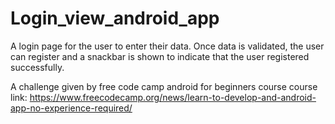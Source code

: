 # Login_view_android_app

A login page for the user to enter their data. Once data is validated, the user can register and a snackbar is shown to indicate that the user registered successfully.




A challenge given by free code camp android for beginners course
course link: https://www.freecodecamp.org/news/learn-to-develop-and-android-app-no-experience-required/
